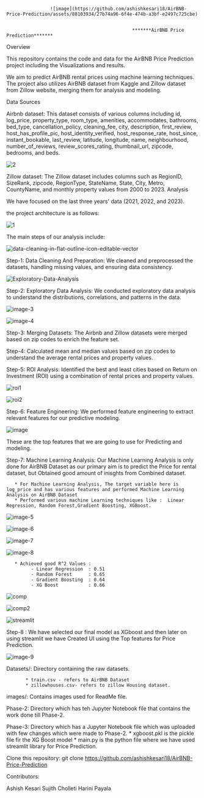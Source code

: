                     ![image](https://github.com/ashishkesari18/AirBNB-Price-Prediction/assets/88103934/27b74a96-6f4e-474b-a3bf-e2497c725cbe)


                                                  *******AirBNB Price Prediction*******


Overview

This repository contains the code and data for the AirBNB Price Prediction project including the Visualizations and results.

We aim to predict AirBNB rental prices using machine learning techniques. The project also utilizes AirBNB dataset from Kaggle and Zillow dataset from Zillow website, merging them for analysis and modeling.

Data Sources

Airbnb dataset: This dataset consists of various columns including id, log_price, property_type, room_type, amenities, accommodates, bathrooms, bed_type, cancellation_policy, cleaning_fee, city, description, first_review, host_has_profile_pic, host_identity_verified, host_response_rate, host_since, instant_bookable, last_review, latitude, longitude, name, neighbourhood, number_of_reviews, review_scores_rating, thumbnail_url, zipcode, bedrooms, and beds.

![2](https://github.com/ashishkesari18/AirBNB-Price-Prediction/assets/88103934/16969b7c-e5a8-47c6-9b56-19d60e9e8398)


Zillow dataset: The Zillow dataset includes columns such as RegionID, SizeRank, zipcode, RegionType, StateName, State, City, Metro, CountyName, and monthly property values from 2000 to 2023.
Analysis

We have focused on the last three years' data (2021, 2022, and 2023). 

the project architecture is as follows:

![1](https://github.com/ashishkesari18/AirBNB-Price-Prediction/assets/88103934/bf61cdd8-ba85-4f54-82a6-56a1c5ad4ef4)


The main steps of our analysis include:

![data-cleaning-in-flat-outline-icon-editable-vector](https://github.com/ashishkesari18/AirBNB-Price-Prediction/assets/88103934/8334a5fa-387f-4fa2-acee-28032f5c43ae)

Step-1: Data Cleaning And Preparation: We cleaned and preprocessed the datasets, handling missing values, and ensuring data consistency.

![Exploratory-Data-Analysis](https://github.com/ashishkesari18/AirBNB-Price-Prediction/assets/88103934/a0a4ca35-b5ad-4859-8979-699073f19ecb)

Step-2: Exploratory Data Analysis: We conducted exploratory data analysis to understand the distributions, correlations, and patterns in the data.

![image-3](https://github.com/ashishkesari18/AirBNB-Price-Prediction/assets/88103934/da5a8668-50e3-4c3f-bccb-3b3fdfdc4fc6)

![image-4](https://github.com/ashishkesari18/AirBNB-Price-Prediction/assets/88103934/932a2cce-2034-4dce-a91a-48e1828eeffe)


Step-3: Merging Datasets: The Airbnb and Zillow datasets were merged based on zip codes to enrich the feature set.

Step-4:  Calculated mean and median values based on zip codes to understand the average rental prices and property values.

Step-5: ROI Analysis: Identified the best and least cities based on Return on Investment (ROI) using a combination of rental prices and property values.

![roi1](https://github.com/ashishkesari18/AirBNB-Price-Prediction/assets/88103934/f2cf2cba-1f4a-44ac-829c-fdf7bb0c396f)

![roi2](https://github.com/ashishkesari18/AirBNB-Price-Prediction/assets/88103934/6f930673-aa09-4894-a41c-c342e837674e)

Step-6: Feature Engineering: We performed feature engineering to extract relevant features for our predictive modeling.

![image](https://github.com/ashishkesari18/AirBNB-Price-Prediction/assets/88103934/4200776b-19d4-429a-803b-984ca67d47c2)


These are the top features that we are going to use for Predicting and modeling.

Step-7: Machine Learning Analysis: Our Machine Learning Analysis is only done for AirBNB Dataset as our primary aim is to predict the Price for rental dataset, but  Obtained good amount of inisghts from Combined dataset. 

       * For Machine Learning Analysis, The target variable here is log_price and has various features and performed Machine Learning Analysis on AirBNB Dataset 
       * Performed various machine Learning techniques like :  Linear Regression, Random Forest,Gradient Boosting, XGBoost.


![image-5](https://github.com/ashishkesari18/AirBNB-Price-Prediction/assets/88103934/6c3904ba-64cd-4924-85c5-beba11f7ad6c)

![image-6](https://github.com/ashishkesari18/AirBNB-Price-Prediction/assets/88103934/22da123c-07cf-4521-96d6-4271f175b168)

![image-7](https://github.com/ashishkesari18/AirBNB-Price-Prediction/assets/88103934/3fbf82d8-7037-46a4-9b54-44d0db3e0bf0)

![image-8](https://github.com/ashishkesari18/AirBNB-Price-Prediction/assets/88103934/0a9c6474-2632-49e4-98c9-3fd9a70bad52)

       
       * Achieved good R^2 Values :
             - Linear Regression  : 0.51
             - Random Forest      : 0.65
             - Gradient Boosting  : 0.64
             - XG Boost           : 0.66

![comp](https://github.com/ashishkesari18/AirBNB-Price-Prediction/assets/88103934/96d84581-d296-49db-bda4-842a97b83d22)

![comp2](https://github.com/ashishkesari18/AirBNB-Price-Prediction/assets/88103934/35c20aba-0e0b-4e69-882a-cee1cea59b34)


![streamlit](https://github.com/ashishkesari18/AirBNB-Price-Prediction/assets/88103934/c41b9640-86a0-467e-9a74-d6c911d22936)

Step-8 : We have selected our final model as XGboost and then later on using streamlit we have Created UI using the Top features for Price Prediction.

![image-9](https://github.com/ashishkesari18/AirBNB-Price-Prediction/assets/88103934/95dbf67a-168e-4207-9753-834d8d0d0888)


Datasets/: Directory containing the raw datasets.

           * train.csv - refers to AirBNB Dataset
           * zillowhouses.csv- refers to zillow Housing dataset.
images/: Contains images used for ReadMe file.
      
Phase-2: Directory which has teh Jupyter Notebook file that contains the work done till Phase-2.

Phase-3: Directory which has a Jupyter Notebook file which was uploaded with few changes which were made to Phase-2.
            * xgboost.pkl is the pickle file fir the XG Boost model
            * main.py is the python file where we have used streamlit library for Price Prediction.
            

Clone this repository: git clone https://github.com/ashishkesari18/AirBNB-Price-Prediction




Contributors:

Ashish Kesari
Sujith Cholleti
Harini Payala

